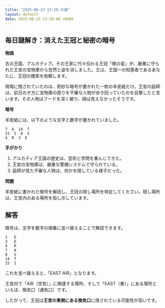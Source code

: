 ```yaml
---
title: "2025-06-23 13:28 の謎"
layout: default
date: 2025-06-23 13:28:00 +0900
---
```

## 毎日謎解き：消えた王冠と秘密の暗号

**物語**

古の王国、アルカディア。その王家に代々伝わる王冠「暁の星」が、厳重に守られた王宮の宝物庫から忽然と姿を消しました。王は、王国一の知恵者であるあなたに、王冠の捜索を依頼します。

現場に残されていたのは、奇妙な暗号が書かれた一枚の羊皮紙だけ。王宮の庭師は、前日の夕方に宝物庫の周りを不審な人物が歩き回っていたのを目撃したと言います。その人物はフードを深く被り、顔は見えなかったそうです。

**暗号**

羊皮紙には、以下のような文字と数字が書かれていました。

```
7  A  14  T
15  I  8  S
4  R  3  E
```

**手がかり**

1.  アルカディア王国の歴史は、芸術と学問を重んじてきた。
2.  王宮の宝物庫は、厳重な警備システムで守られている。
3.  庭師が見た不審な人物は、何かを隠している様子だった。

**問題**

羊皮紙に書かれた暗号を解読し、王冠の隠し場所を特定してください。隠し場所は、王宮内のある場所を指し示しています。

## 解答

暗号は、文字を数字の順番に並べ替えることで解読できます。

```
1   E
3   E
4   R
7   A
8   S
14  T
15  I
```

これを並べ替えると、「EAST AIR」となります。

王宮内で「AIR（空気）」に関連する場所、そして「EAST（東）」にある場所といえば、換気口（通気口）です。

したがって、王冠は**王宮の東側にある換気口**に隠されている可能性が高いです。

